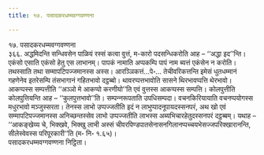 ```yaml
---
title: १७. पसादकरधम्मवग्गवण्णना

---
```

१७. पसादकरधम्मवग्गवण्णना  
३६६. अद्धमिदन्ति सन्धिवसेन पाळियं रस्सं कत्वा वुत्तं, म-कारो पदसन्धिकरोति आह – ‘‘अद्धा इद’’न्ति। एकंसो एसाति एकंसो हेतु एस लाभानम्। पापकं नामाति अप्पकम्पि पापं नाम ब्यत्तं एकंसेन न करोति। तथस्साति तथा सम्मापटिपज्‍जमानस्स अस्स। आरञ्‍ञिकत्तं…पे॰… तेचीवरिकत्तन्ति इमेसं धुतधम्मानं गहणेनेव इतरेसम्पि तंसभागानं गहितभावो दट्ठब्बो। थावरप्पत्तभावोति सासने थिरभावप्पत्ति थेरभावो। आकप्पस्स सम्पत्तीति ‘‘अञ्‍ञो मे आकप्पो करणीयो’’ति एवं वुत्तस्स आकप्पस्स सम्पत्ति। कोलपुत्तीति कोलपुत्तियन्ति आह – ‘‘कुलपुत्तभावो’’ति। सम्पन्‍नरूपताति उपधिसम्पदा। वचनकिरियायाति वचनप्पयोगस्स मधुरभावो मञ्‍जुस्सरता। तेनस्स लाभो उप्पज्‍जतीति इदं न लाभुप्पादनूपायदस्सनपरं, अथ खो एवं सम्मापटिपज्‍जमानस्स अनिच्छन्तस्सेव लाभो उप्पज्‍जतीति लाभस्स अब्यभिचारहेतुदस्सनपरं दट्ठब्बम्। यथाह –  
‘‘आकङ्खेय्य चे, भिक्खवे, भिक्खु लाभी अस्सं चीवरपिण्डपातसेनासनगिलानप्पच्‍चयभेसज्‍जपरिक्खारानन्ति, सीलेस्वेवस्स परिपूरकारी’’ति (म॰ नि॰ १.६५)।  
पसादकरधम्मवग्गवण्णना निट्ठिता।  